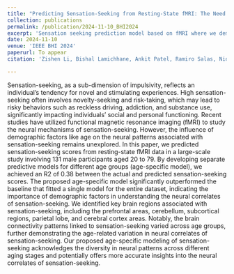 ```yaml
---
title: "Predicting Sensation-Seeking from Resting-State fMRI: The Need for Age-Specific Models"
collection: publications
permalink: /publication/2024-11-10_BHI2024
excerpt: 'Sensation seeking prediction model based on fMRI where we demonstrate the need for age-specific modeling.'
date: 2024-11-10
venue: 'IEEE BHI 2024'
paperurl: To appear
citation: 'Zishen Li, Bishal Lamichhane, Ankit Patel, Ramiro Salas, Nidal Moukaddam, and Ashutosh S (2024), Predicting Sensation-Seeking from Resting-State fMRI: The Need for Age-Specific Models, IEEE BHI 2024.'

---
```


Sensation-seeking, as a sub-dimension of impulsivity, reflects an individual’s tendency for novel and stimulating experiences. High sensation-seeking often involves novelty-seeking and risk-taking, which may lead to risky behaviors such as reckless driving, addiction, and substance use, significantly impacting individuals’ social and personal functioning. Recent studies have utilized functional magnetic resonance imaging (fMRI) to study the neural mechanisms of sensation-seeking. However, the influence of demographic factors like age on the neural patterns associated with sensation-seeking remains unexplored. In this paper, we predicted sensation-seeking scores from resting-state fMRI data in a large-scale study involving 131 male participants aged 20 to 79. By developing separate predictive models for different age groups (age-specific model), we achieved an R2 of 0.38 between the actual and predicted sensation-seeking scores. The proposed age-specific model significantly outperformed the baseline that fitted a single model for the entire dataset, indicating the importance of demographic factors in understanding the neural correlates of sensation-seeking. We identified key brain regions associated with sensation-seeking, including the prefrontal areas, cerebellum, subcortical regions, parietal lobe, and cerebral cortex areas. Notably, the brain connectivity patterns linked to sensation-seeking varied across age groups, further demonstrating the age-related variation in neural correlates of sensation-seeking. Our proposed age-specific modeling of sensation-seeking acknowledges the diversity in neural patterns across different aging stages and potentially offers more accurate insights into the neural correlates of sensation-seeking.